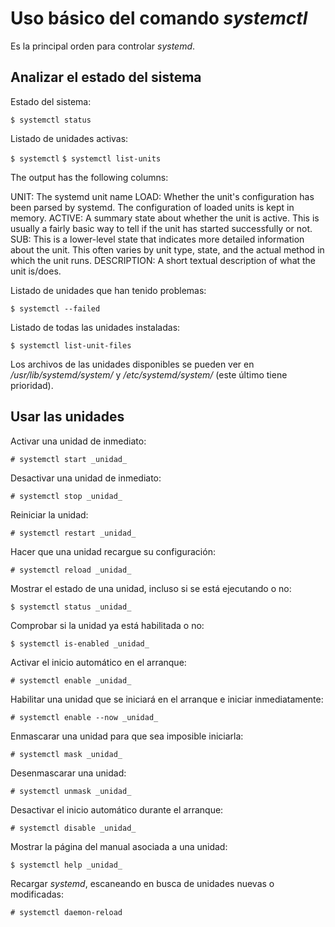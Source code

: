 
# Uso básico del comando _systemctl_

Es la principal orden para controlar _systemd_.


## Analizar el estado del sistema

Estado del sistema:

`$ systemctl status`

Listado de unidades activas:

`$ systemctl`
`$ systemctl list-units`





The output has the following columns:

UNIT: The systemd unit name
LOAD: Whether the unit's configuration has been parsed by systemd. The configuration of loaded units is kept in memory.
ACTIVE: A summary state about whether the unit is active. This is usually a fairly basic way to tell if the unit has started successfully or not.
SUB: This is a lower-level state that indicates more detailed information about the unit. This often varies by unit type, state, and the actual method in which the unit runs.
DESCRIPTION: A short textual description of what the unit is/does.





Listado de unidades que han tenido problemas:

`$ systemctl --failed`

Listado de todas las unidades instaladas:

`$ systemctl list-unit-files`

Los archivos de las unidades disponibles se pueden ver en _/usr/lib/systemd/system/_ y _/etc/systemd/system/_ (este último tiene prioridad). 


## Usar las unidades

Activar una unidad de inmediato:

`# systemctl start _unidad_`

Desactivar una unidad de inmediato:

`# systemctl stop _unidad_`

Reiniciar la unidad:

`# systemctl restart _unidad_`

Hacer que una unidad recargue su configuración:

`# systemctl reload _unidad_`

Mostrar el estado de una unidad, incluso si se está ejecutando o no:

`$ systemctl status _unidad_`

Comprobar si la unidad ya está habilitada o no:

`$ systemctl is-enabled _unidad_`

Activar el inicio automático en el arranque:

`# systemctl enable _unidad_`

Habilitar una unidad que se iniciará en el arranque e iniciar inmediatamente:

`# systemctl enable --now _unidad_`

Enmascarar una unidad para que sea imposible iniciarla:

`# systemctl mask _unidad_`

Desenmascarar una unidad:

`# systemctl unmask _unidad_`

Desactivar el inicio automático durante el arranque:

`# systemctl disable _unidad_`

Mostrar la página del manual asociada a una unidad:

`$ systemctl help _unidad_`

Recargar _systemd_, escaneando en busca de unidades nuevas o modificadas:

`# systemctl daemon-reload`





